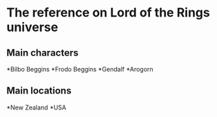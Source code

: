 # The reference on Lord of the Rings universe  
## Main characters
*Bilbo Beggins
*Frodo Beggins
*Gendalf 
*Arogorn  
 

## Main locations
*New Zealand
*USA  
